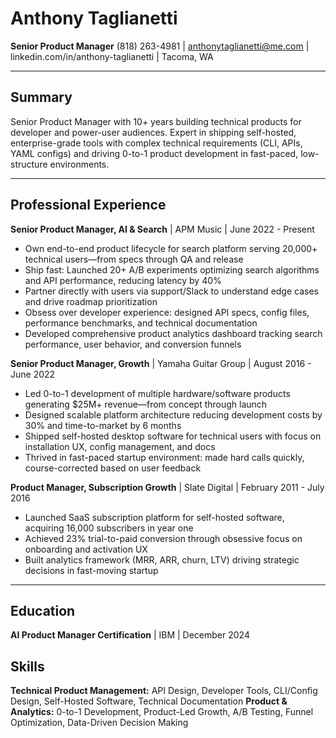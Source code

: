 # Anthony Taglianetti
**Senior Product Manager**
(818) 263-4981 | anthonytaglianetti@me.com | linkedin.com/in/anthony-taglianetti | Tacoma, WA

---

## Summary
Senior Product Manager with 10+ years building technical products for developer and power-user audiences. Expert in shipping self-hosted, enterprise-grade tools with complex technical requirements (CLI, APIs, YAML configs) and driving 0-to-1 product development in fast-paced, low-structure environments.

---

## Professional Experience

**Senior Product Manager, AI & Search** | APM Music | June 2022 - Present
- Own end-to-end product lifecycle for search platform serving 20,000+ technical users—from specs through QA and release
- Ship fast: Launched 20+ A/B experiments optimizing search algorithms and API performance, reducing latency by 40%
- Partner directly with users via support/Slack to understand edge cases and drive roadmap prioritization
- Obsess over developer experience: designed API specs, config files, performance benchmarks, and technical documentation
- Developed comprehensive product analytics dashboard tracking search performance, user behavior, and conversion funnels

**Senior Product Manager, Growth** | Yamaha Guitar Group | August 2016 - June 2022
- Led 0-to-1 development of multiple hardware/software products generating $25M+ revenue—from concept through launch
- Designed scalable platform architecture reducing development costs by 30% and time-to-market by 6 months
- Shipped self-hosted desktop software for technical users with focus on installation UX, config management, and docs
- Thrived in fast-paced startup environment: made hard calls quickly, course-corrected based on user feedback

**Product Manager, Subscription Growth** | Slate Digital | February 2011 - July 2016
- Launched SaaS subscription platform for self-hosted software, acquiring 16,000 subscribers in year one
- Achieved 23% trial-to-paid conversion through obsessive focus on onboarding and activation UX
- Built analytics framework (MRR, ARR, churn, LTV) driving strategic decisions in fast-moving startup

---

## Education
**AI Product Manager Certification** | IBM | December 2024

## Skills
**Technical Product Management:** API Design, Developer Tools, CLI/Config Design, Self-Hosted Software, Technical Documentation
**Product & Analytics:** 0-to-1 Development, Product-Led Growth, A/B Testing, Funnel Optimization, Data-Driven Decision Making
